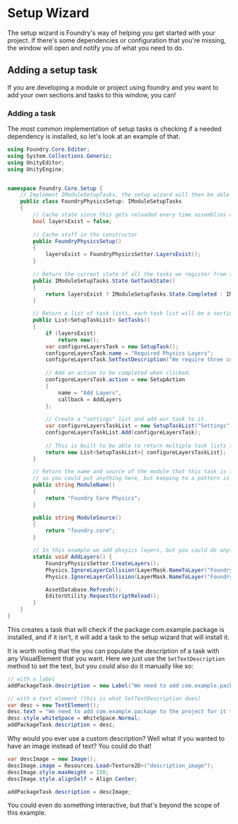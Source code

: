 # Setup Wizard
The setup wizard is Foundry's way of helping you get started with your project. If there's some dependencies or 
configuration that you're missing, the window will open and notify you of what you need to do. 

## Adding a setup task
If you are developing a module or project using foundry and you want to add your own sections and tasks to this window, you can!

### Adding a task
The most common implementation of setup tasks is checking if a needed dependency is installed, so let's look at an example of that.

```csharp
using Foundry.Core.Editor;
using System.Collections.Generic;
using UnityEditor;
using UnityEngine;


namespace Foundry.Core.Setup { 
    // Implement IModuleSetupTasks, the setup wizard will then be able to find this class and add it to the list of tasks.
    public class FoundryPhysicsSetup: IModuleSetupTasks
    {
        // Cache state since this gets reloaded every time assemblies are reloaded
        bool layersExist = false;
        
        // Cache stuff in the constructor
        public FoundryPhysicsSetup()
        {
            layersExist = FoundryPhysicsSetter.LayersExist();
        }
        
        // Return the current state of all the tasks we register from this class, if you return UncompletedRequiredTasks the setup window will open.
        public IModuleSetupTasks.State GetTaskState()
        {
            return layersExist ? IModuleSetupTasks.State.Completed : IModuleSetupTasks.State.UncompletedRequiredTasks;
        }

        // Return a list of task lists, each task list will be a section in the setup window, all grouped under one module.
        public List<SetupTaskList> GetTasks()
        {
            if (layersExist)
                return new();
            var configureLayersTask = new SetupTask();
            configureLayersTask.name = "Required Physics Layers";
            configureLayersTask.SetTextDescription("We require three custom physics layers:\nFoundryPlayer,\nFoundryHand,\nFoundryGrabbable.\nThese layers help with stability and performance");
            
            // Add an action to be completed when clicked.
            configureLayersTask.action = new SetupAction
            {
                name = "Add Layers",
                callback = AddLayers
            };
            
            // Create a "settings" list and add our task to it.
            var configureLayersTaskList = new SetupTaskList("Settings");
            configureLayersTaskList.Add(configureLayersTask);
            
            // This is built to be able to return multiple task lists (for example if you wanted to have a "Dependencies" and "Settings" section) for now we just do one.
            return new List<SetupTaskList>{ configureLayersTaskList};
        }

        // Return the name and source of the module that this task is for, this is only used for displaying in the setup wizard 
        // so you could put anything here, but keeping to a pattern is nice.
        public string ModuleName()
        {
            return "Foundry Core Physics";
        }

        public string ModuleSource()
        {
            return "foundry.core";
        }

        // In this example we add phsyics layers, but you could do anything here.
        static void AddLayers() {
            FoundryPhysicsSetter.CreateLayers();
            Physics.IgnoreLayerCollision(LayerMask.NameToLayer("FoundryPlayer"), LayerMask.NameToLayer("FoundryHand"), true);
            Physics.IgnoreLayerCollision(LayerMask.NameToLayer("FoundryPlayer"), LayerMask.NameToLayer("FoundryGrabbable"), true);

            AssetDatabase.Refresh(); 
            EditorUtility.RequestScriptReload();
        }
    }
}
```

This creates a task that will check if the package com.example.package is installed, and if it isn't, it will add a 
task to the setup wizard that will install it.

It is worth noting that the you can populate the description of a task with any VisualElement that you want. Here
we just use the `SetTextDescription` method to set the text, but you could also do it manually like so:

```csharp
// with a label
addPackageTask.description = new Label("We need to add com.example.package to the project for it to work.");

// with a text element (this is what SetTextDescription does)
var desc = new TextElement();
desc.text = "We need to add com.example.package to the project for it to work.";
desc.style.whiteSpace = WhiteSpace.Normal;
addPackageTask.description = desc;
```

Why would you ever use a custom description? Well what if you wanted to have an image instead of text? You could do that!

```csharp
var descImage = new Image();
descImage.image = Resources.Load<Texture2D>("description_image");
descImage.style.maxHeight = 150;
descImage.style.alignSelf = Align.Center;

addPackageTask.description = descImage;
```

You could even do something interactive, but that's beyond the scope of this example.